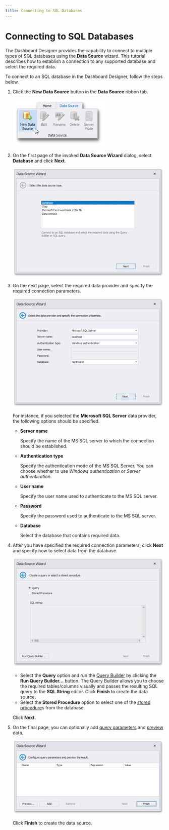 ```yaml
---
title: Connecting to SQL Databases
---
```

# Connecting to SQL Databases
The Dashboard Designer provides the capability to connect to multiple types of SQL databases using the **Data Source** wizard. This tutorial describes how to establish a connection to any supported database and select the required data.

To connect to an SQL database in the Dashboard Designer, follow the steps below.
1. Click the **New Data Source** button in the **Data Source** ribbon tab.
	
	![DataBinding_NewDataSource](../../../images/Img18472.png)
2. On the first page of the invoked **Data Source Wizard** dialog, select **Database** and click **Next**.
	
	![DataSourceWizard_Database](../../../images/Img117932.png)
3. On the next page, select the required data provider and specify the required connection parameters.
	
	![DataSourceWizard_MSSQLServer](../../../images/Img117934.png)
	
	For instance, if you selected the **Microsoft SQL Server** data provider, the following options should be specified.
	* **Server name**
		
		Specify the name of the MS SQL server to which the connection should be established.
	* **Authentication type**
		
		Specify the authentication mode of the MS SQL Server. You can choose whether to use _Windows authentication_ or _Server authentication_.
	* **User name**
		
		Specify the user name used to authenticate to the MS SQL server.
	* **Password**
		
		Specify the password used to authenticate to the MS SQL server.
	* **Database**
		
		Select the database that contains required data.
4. After you have specified the required connection parameters, click **Next** and specify how to select data from the database.
	
	![DataSourceWizard_Query](../../../images/Img117952.png)
	* Select the **Query** option and run the [Query Builder](../../../../dashboard-for-desktop/articles/dashboard-designer/working-with-data/using-the-query-builder.md) by clicking the **Run Query Builder...** button. The Query Builder allows you to choose the required tables/columns visually and passes the resulting SQL query to the **SQL String** editor. Click **Finish** to create the data source.
	* Select the **Stored Procedure** option to select one of the [stored procedure](../../../../dashboard-for-desktop/articles/dashboard-designer/working-with-data/stored-procedures.md)s from the database.
	
	Click **Next**.
5. On the final page, you can optionally add [query parameters](../../../../dashboard-for-desktop/articles/dashboard-designer/working-with-data/pass-query-parameters.md) and [preview](../../../../dashboard-for-desktop/articles/dashboard-designer/working-with-data/preview-data.md) data.
	
	![DataSourceWizard_AddQueryParameters](../../../images/Img118003.png)
	
	Click **Finish** to create the data source.